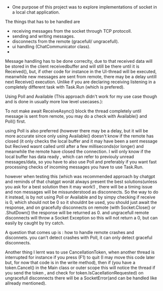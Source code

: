 - One purpose of this project was to explore implementations of socket in a local chat application.

The things that has to be handled are
- receiving messages from the socket through TCP protocoll.
- sending and writing messages.
- disconnects from the remote (gracefull/ ungracefull).
- ui handling (ChatCommunicator class).
- 
Message handling has to be done correclty, due to that received data 
will be stored in the client receivedbuffer and will still be there until it is Received(),
but, if other code for instance in the UI-thread will be executed, meanwhile new messages are sent from remote,
there may be a delay untill next Receive() execution. Unlike if you are declaring receiving listening in a completely different task with Task.Run
(which is prefered). 

Using Poll and Available (This approach didn't work for my use case though and is done in usually more low level usecases.):

To not make await ReceiveAsync() block the thread completely 
until message is sent from remote, you may do a check with Available() and Poll() first. 

using Poll is also preferred (however there may be a delay, 
but it will be more accurate since only using Available() doesn't know if the remote has closed 
(it only checks the local buffer and it may have been a sent message but Recived wasnt called until after a few milliseconds(or longer) and meanwhile the remote have closed the connection. I will only know if the local buffer has data ready , which can refer to previouly unread messages/data, so you have to also use Poll and preferably if you want fast processing checks of incoming messages you have to use Task.Run. 

however when testing this (which was recommended approach by chatgpt and reminds of that chatgpt wonät always present the best solutions(unless you ask for a best solution then it may work!)
, there will be a timing issue and non messages will be missunderstood as disconnects.
So the way to do it instead, is by not using Poll or Available and by simpy checking if receive is 0, which should not be 0 so it shouldnt be used, you should just await the response, and on gracefully disconnects on 
remote (with Socket.Close() or .ShutDown() the response will be returned as 0. and ungracefull remote disconnects will throw a Socket Exception so this will not
return a 0, but can easily by caught by try catch. 

A question that comes up is : how to handle remote crashes and disconnets. you can't detect crashes with Poll, it can only detect graceful disconnects. 

Another thing I lernt was to use CancellationToken, when another thread is interrupted for instance if you press (F1) to quit (I may move this code later but, for now that code is in the write method),
then if (you have a token.Cancel() in the Main class or outer scope this will notice the thread if you send the token , and check for token.IsCacellationRequested)
on ungracefull disconnects there will be a SocketError(and can be handled like allready mentioned).
